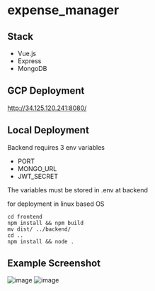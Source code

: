 # expense_manager
## Stack
- Vue.js
- Express
- MongoDB

## GCP Deployment
http://34.125.120.241:8080/  

## Local Deployment
Backend requires 3 env variables
- PORT
- MONGO_URL
- JWT_SECRET

The variables must be stored in .env at backend

for deployment in linux based OS

```
cd frontend
npm install && npm build
mv dist/ ../backend/
cd ..
npm install && node . 
```

## Example Screenshot
![image](https://user-images.githubusercontent.com/26710303/163253890-ac26ba52-9f21-4263-bb68-82bc19287480.png)
![image](https://user-images.githubusercontent.com/26710303/163254122-5caea675-9fd0-4c22-8095-8ec07e9232b5.png)
